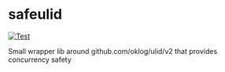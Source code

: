 # safeulid
[![Test](https://github.com/vvvvv/safeulid/actions/workflows/test.yml/badge.svg)](https://github.com/vvvvv/safeulid/actions/workflows/test.yml)

Small wrapper lib around github.com/oklog/ulid/v2 that provides concurrency safety
